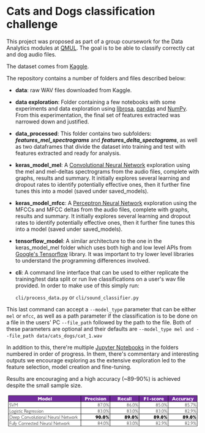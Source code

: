 # Cats and Dogs classification challenge

This project was proposed as part of a group coursework for the Data Analytics modules at [QMUL](https://www.qmul.ac.uk/). The goal is to be able to classify correctly cat and dog audio files.

The dataset comes from [Kaggle](https://www.kaggle.com/mmoreaux/audio-cats-and-dogs).

The repository contains a number of folders and files described below:

* **data**: raw WAV files downloaded from Kaggle.
* **data exploration**:  Folder containing a few notebooks with some experiments and data exploration using [librosa](https://librosa.github.io/), [pandas](https://pandas.pydata.org/) and [NumPy](http://www.numpy.org/). From this experimentation, the final set of features extracted was narrowed down and justified.
* **data_processed**: This folder contains two subfolders: ***features_mel_spectrograms*** and ***features_delta_spectograms***, as well as two dataframes that divide the dataset into training and test with features extracted and ready for analysis.
* **keras_model_mel**: A [Convolutional Neural Network](https://en.wikipedia.org/wiki/Convolutional_neural_network) exploration using the mel and mel-deltas spectrograms from the audio files, complete with graphs, results and summary. It initially explores several learning and dropout rates to identify potentially effective ones, then it further fine tunes this into a model (saved under saved_models).
* **keras_model_mfcc**: A [Perceptron Neural Network](https://en.wikipedia.org/wiki/Perceptron) exploration using the MFCCs and MFCC deltas from the audio files, complete with graphs, results and summary. It initially explores several learning and dropout rates to identify potentially effective ones, then it further fine tunes this into a model (saved under saved_models).
* **tensorflow_model**: A similar architecture to the one in the keras_model_mel folder which uses both high and low level APIs from [Google's Tensorflow](https://www.tensorflow.org/) library. It was important to try lower level libraries to understand the programming differences involved.
* **cli**: A command line interface that can be used to either replicate the training/test data split or run live classifications on a user's wav file provided. In order to make use of this simply run:

	`cli/process_data.py` or `cli/sound_classifier.py`

This last command can accept a `--model_type` parameter that can be either `mel` or `mfcc`, as well as a path parameter if the classification is to be done on a file in the users' PC `--file_path` followed by the path to the file. Both of these parameters are optional and their defaults are
`--model_type mel and --file_path data/cats_dogs/cat_1.wav`

In addition to this, there're multiple [Jupyter Notebooks](http://jupyter.org/) in the folders numbered in order of progress. In them, there's commentary and interesting outputs we encourage exploring as the extensive exploration led to the feature selection,  model creation and fine-tuning.

Results are encouraging and a high accuracy (~89-90%) is achieved despite the small sample size.

![results summary](results_summary.png)
